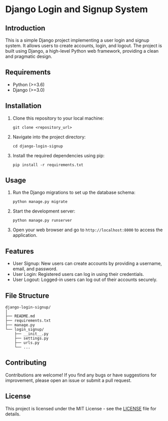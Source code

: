 # Django Login and Signup System

## Introduction
This is a simple Django project implementing a user login and signup system. It allows users to create accounts, login, and logout. The project is built using Django, a high-level Python web framework, providing a clean and pragmatic design.

## Requirements
- Python (>=3.6)
- Django (>=3.0)

## Installation
1. Clone this repository to your local machine:
   ```
   git clone <repository_url>
   ```

2. Navigate into the project directory:
   ```
   cd django-login-signup
   ```

3. Install the required dependencies using pip:
   ```
   pip install -r requirements.txt
   ```

## Usage
1. Run the Django migrations to set up the database schema:
   ```
   python manage.py migrate
   ```

2. Start the development server:
   ```
   python manage.py runserver
   ```

3. Open your web browser and go to `http://localhost:8000` to access the application.

## Features
- User Signup: New users can create accounts by providing a username, email, and password.
- User Login: Registered users can log in using their credentials.
- User Logout: Logged-in users can log out of their accounts securely.

## File Structure
```
django-login-signup/
│
├── README.md
├── requirements.txt
├── manage.py
└── login_signup/
    ├── __init__.py
    ├── settings.py
    ├── urls.py
    └── ...
```

## Contributing
Contributions are welcome! If you find any bugs or have suggestions for improvement, please open an issue or submit a pull request.

## License
This project is licensed under the MIT License - see the [LICENSE](LICENSE) file for details.
